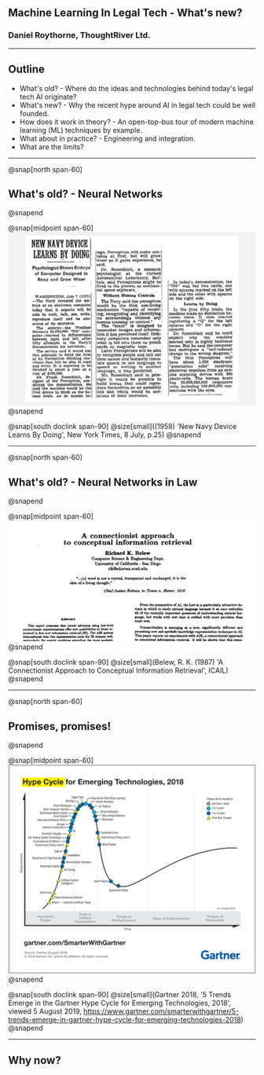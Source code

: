 ## Machine Learning In Legal Tech - What's new?

### Daniel Roythorne, ThoughtRiver Ltd.

---

## Outline

- What's old? - Where do the ideas and technologies behind today's legal tech AI originate?
- What's new? - Why the recent hype around AI in legal tech could be well founded. 
- How does it work in theory? - An open-top-bus tour of modern machine learning (ML) techniques by example.
- What about in practice? - Engineering and integration.
- What are the limits?

---


@snap[north span-60]
## What's old? - Neural Networks
@snapend

@snap[midpoint span-60]
![NYT (1958)](assets/img/nyt_1958.png)
@snapend

@snap[south doclink span-90]
@size[small]((1958&#41; 'New Navy Device Learns By Doing', New York Times, 8 July, p.25)
@snapend

---

@snap[north span-60]
## What's old? - Neural Networks in Law
@snapend

@snap[midpoint span-60]
![Belew (1987)](assets/img/belew_1987_title.png)
@snapend

@snap[south doclink span-90]
@size[small](Belew, R. K. (1987&#41; 'A Connectionist Approach to Conceptual Information Retrieval', ICAIL)
@snapend

---

@snap[north span-60]
## Promises, promises!
@snapend

@snap[midpoint span-60]
![Gartner (2018)](assets/img/gartner_hype_cycle.png)
@snapend

@snap[south doclink span-90]
@size[small](Gartner 2018, '5 Trends Emerge in the Gartner Hype Cycle for Emerging Technologies, 2018', viewed 5 August 2019, <https://www.gartner.com/smarterwithgartner/5-trends-emerge-in-gartner-hype-cycle-for-emerging-technologies-2018>)
@snapend

---

## Why now?



